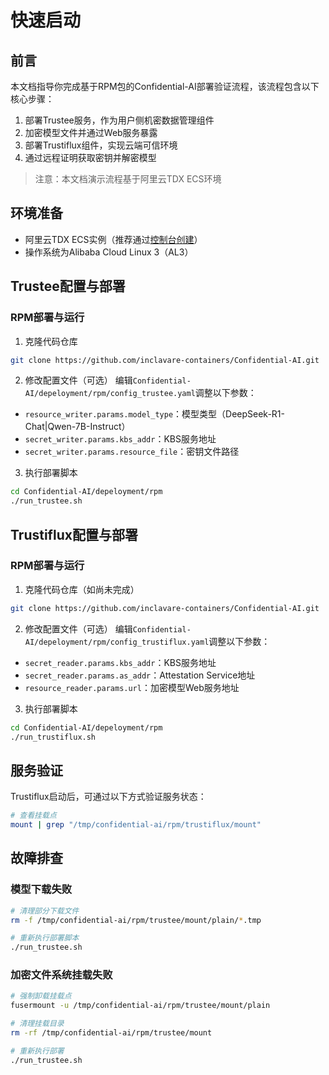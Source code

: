 # 快速启动

## 前言

本文档指导你完成基于RPM包的Confidential-AI部署验证流程，该流程包含以下核心步骤：

1. 部署Trustee服务，作为用户侧机密数据管理组件
2. 加密模型文件并通过Web服务暴露
3. 部署Trustiflux组件，实现云端可信环境
4. 通过远程证明获取密钥并解密模型

> 注意：本文档演示流程基于阿里云TDX ECS环境

## 环境准备

- 阿里云TDX ECS实例（推荐通过[控制台创建](https://help.aliyun.com/zh/ecs/user-guide/build-a-tdx-confidential-computing-environment)）
- 操作系统为Alibaba Cloud Linux 3（AL3）

## Trustee配置与部署

### RPM部署与运行

1. 克隆代码仓库
```bash
git clone https://github.com/inclavare-containers/Confidential-AI.git
```

2. 修改配置文件（可选）
编辑`Confidential-AI/depeloyment/rpm/config_trustee.yaml`调整以下参数：
- `resource_writer.params.model_type`：模型类型（DeepSeek-R1-Chat|Qwen-7B-Instruct）
- `secret_writer.params.kbs_addr`：KBS服务地址
- `secret_writer.params.resource_file`：密钥文件路径

3. 执行部署脚本
```bash
cd Confidential-AI/depeloyment/rpm
./run_trustee.sh
```

## Trustiflux配置与部署

### RPM部署与运行

1. 克隆代码仓库（如尚未完成）
```bash
git clone https://github.com/inclavare-containers/Confidential-AI.git
```

2. 修改配置文件（可选）
编辑`Confidential-AI/depeloyment/rpm/config_trustiflux.yaml`调整以下参数：
- `secret_reader.params.kbs_addr`：KBS服务地址
- `secret_reader.params.as_addr`：Attestation Service地址
- `resource_reader.params.url`：加密模型Web服务地址

3. 执行部署脚本
```bash
cd Confidential-AI/depeloyment/rpm
./run_trustiflux.sh
```

## 服务验证

Trustiflux启动后，可通过以下方式验证服务状态：
```bash
# 查看挂载点
mount | grep "/tmp/confidential-ai/rpm/trustiflux/mount"
```

## 故障排查

### 模型下载失败
```bash
# 清理部分下载文件
rm -f /tmp/confidential-ai/rpm/trustee/mount/plain/*.tmp

# 重新执行部署脚本
./run_trustee.sh
```

### 加密文件系统挂载失败
```bash
# 强制卸载挂载点
fusermount -u /tmp/confidential-ai/rpm/trustee/mount/plain

# 清理挂载目录
rm -rf /tmp/confidential-ai/rpm/trustee/mount

# 重新执行部署
./run_trustee.sh